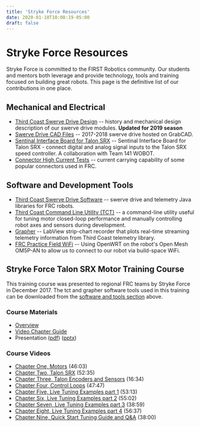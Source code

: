 ```yaml
---
title: 'Stryke Force Resources'
date: 2020-01-10T10:08:19-05:00
draft: false
---
```


# Stryke Force Resources

Stryke Force is committed to the FIRST Robotics community. Our students and mentors both leverage and provide technology, tools and training focused on building great robots. This page is the definitive list of our contributions in one place.

## Mechanical and Electrical

- [Third Coast Swerve Drive Design](/resources/Mechanical_Design_Description_of_Stryke_Force_Swerve_Drive_Units.pdf) -- history and mechanical design description of our swerve drive modules. **Updated for 2019 season**
- [Swerve Drive CAD Files](https://grabcad.com/cory.walters-1) -- 2017-2018 swerve drive hosted on GrabCAD.
- [Sentinal Interface Board for Talon SRX](http://wmralliance.com/sentinal/) -- Sentinal Interface Board for Talon SRX</a> - connect digital and analog signal inputs to the Talon SRX speed controller. A collaboration with Team 141 WOBOT.
- [Connector High Current Tests](/resources/Connector_Tests.pdf) -- current carrying capability of some popular connectors used in FRC.

## Software and Development Tools

- [Third Coast Swerve Drive Software](https://github.com/strykeforce/thirdcoast) -- swerve drive and telemetry Java libraries for FRC robots.
- [Third Coast Command Line Utility (TCT)](https://github.com/strykeforce/thirdcoast-tct) -- a command-line utility useful for tuning motor closed-loop performance and manually controlling robot axes and sensors during development.
- [Grapher](https://github.com/strykeforce/grapher) -- LabView strip-chart recorder that plots real-time streaming telemetry information from Third Coast telemetry library.
- [FRC Practice Field WiFi](/resources/practice-field-network/) -- Using OpenWRT on the robot's Open Mesh OM5P-AN to allow us to connect to our robot via build-space WiFi.

## Stryke Force Talon SRX Motor Training Course

This training course was presented to regional FRC teams by Stryke Force in December 2017. The tct and grapher software tools used in this training can be downloaded from the [software and tools section](#software-and-development-tools) above.

### Course Materials

- [Overview](/resources/talon_course/overview.pdf)
- [Video Chapter Guide](/resources/talon_course/chapters.pdf)
- Presentation ([pdf](/resources/talon_course/Talon_SRX_Motor_Training_Course_2017.pdf)) ([pptx](/resources/talon_course/Talon_SRX_Motor_Training_Course_2017.pptx))

### Course Videos

- [Chapter One, Motors](https://youtu.be/VqUPmyUUkEs) (46:03)
- [Chapter Two, Talon SRX](https://youtu.be/cIZORBcM3vg) (52:35)
- [Chapter Three, Talon Encoders and Sensors](https://youtu.be/llPmrsI5zgg) (16:34)
- [Chapter Four, Control Loops](https://youtu.be/-6Q67sX9rA0) (47:47)
- [Chapter Five, Live Tuning Examples part 1](https://youtu.be/bZLMnFtyiIw) (53:13)
- [Chapter Six, Live Tuning Examples part 2](https://youtu.be/JnOEE89VDo4) (55:02)
- [Chapter Seven, Live Tuning Examples part 3](https://youtu.be/F5yFHDHxEVw) (38:59)
- [Chapter Eight, Live Tuning Examples part 4](https://youtu.be/Fs46TUeJMyc) (56:37)
- [Chapter Nine, Quick Start Tuning Guide and Q&A](https://youtu.be/D0inPk1Bz7c) (38:00)
